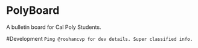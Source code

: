 # PolyBoard
A bulletin board for Cal Poly Students.

#Development
`Ping @roshancvp for dev details. Super classified info.`
